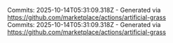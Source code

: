 Commits: 2025-10-14T05:31:09.318Z - Generated via https://github.com/marketplace/actions/artificial-grass
<br>
Commits: 2025-10-14T05:31:09.318Z - Generated via https://github.com/marketplace/actions/artificial-grass
<br>
